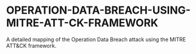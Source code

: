 # OPERATION-DATA-BREACH-USING-MITRE-ATT-CK-FRAMEWORK
A detailed mapping of the Operation Data Breach attack using the MITRE ATT&amp;CK framework.
